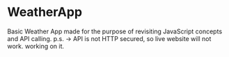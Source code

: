 # WeatherApp

Basic Weather App made for the purpose of revisiting JavaScript concepts and API calling.
p.s. -> API is not HTTP secured, so live website will not work. working on it.
